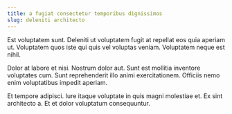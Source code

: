 ```yaml
---
title: a fugiat consectetur temporibus dignissimos
slug: deleniti architecto
---
```


Est voluptatem sunt. Deleniti ut voluptatem fugit at repellat eos quia aperiam ut. Voluptatem quos iste qui quis vel voluptas veniam. Voluptatem neque est nihil.

Dolor at labore et nisi. Nostrum dolor aut. Sunt est mollitia inventore voluptates cum. Sunt reprehenderit illo animi exercitationem. Officiis nemo enim voluptatibus impedit aperiam.

Et tempore adipisci. Iure itaque voluptate in quis magni molestiae et. Ex sint architecto a. Et et dolor voluptatum consequuntur.
